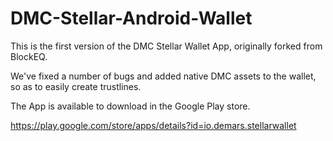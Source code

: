 # DMC-Stellar-Android-Wallet

This is the first version of the DMC Stellar Wallet App, originally forked from BlockEQ.

We've fixed a number of bugs and added native DMC assets to the wallet, so as to easily create trustlines.

The App is available to download in the Google Play store.

https://play.google.com/store/apps/details?id=io.demars.stellarwallet

